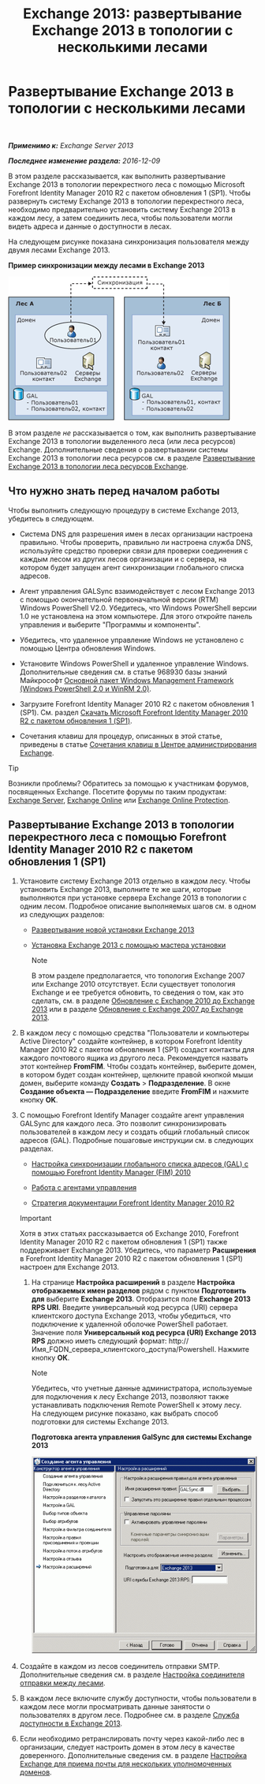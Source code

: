 ﻿---
title: 'Exchange 2013: развертывание Exchange 2013 в топологии с несколькими лесами'
TOCTitle: Развертывание Exchange 2013 в топологии с несколькими лесами
ms:assetid: 65be650f-d435-4f60-9ff0-5cb88a726abb
ms:mtpsurl: https://technet.microsoft.com/ru-ru/library/Aa998597(v=EXCHG.150)
ms:contentKeyID: 51408034
ms.date: 04/30/2018
mtps_version: v=EXCHG.150
ms.translationtype: HT
---

# Развертывание Exchange 2013 в топологии с несколькими лесами

 

_**Применимо к:** Exchange Server 2013_

_**Последнее изменение раздела:** 2016-12-09_

В этом разделе рассказывается, как выполнить развертывание Exchange 2013 в топологии перекрестного леса с помощью Microsoft Forefront Identity Manager 2010 R2 с пакетом обновления 1 (SP1). Чтобы развернуть систему Exchange 2013 в топологии перекрестного леса, необходимо предварительно установить систему Exchange 2013 в каждом лесу, а затем соединить леса, чтобы пользователи могли видеть адреса и данные о доступности в лесах.

На следующем рисунке показана синхронизация пользователя между двумя лесами Exchange 2013.

**Пример синхронизации между лесами в Exchange 2013**

![Пример топологии Exchange 2010 с несколькими лесами](images/Aa998597.df0ba5dd-cb96-4542-98bd-2a425defe317(EXCHG.150).gif "Пример топологии Exchange 2010 с несколькими лесами")

В этом разделе *не* рассказывается о том, как выполнить развертывание Exchange 2013 в топологии выделенного леса (или леса ресурсов) Exchange. Дополнительные сведения о развертывании системы Exchange 2013 в топологии леса ресурсов см. в разделе [Развертывание Exchange 2013 в топологии леса ресурсов Exchange](deploy-exchange-2013-in-an-exchange-resource-forest-topology-exchange-2013-help.md).

## Что нужно знать перед началом работы

Чтобы выполнить следующую процедуру в системе Exchange 2013, убедитесь в следующем.

  - Система DNS для разрешения имен в лесах организации настроена правильно. Чтобы проверить, правильно ли настроена служба DNS, используйте средство проверки связи для проверки соединения с каждым лесом из других лесов организации и с сервера, на котором будет запущен агент синхронизации глобального списка адресов.

  - Агент управления GALSync взаимодействует с лесом Exchange 2013 с помощью окончательной первоначальной версии (RTM) Windows PowerShell V2.0. Убедитесь, что Windows PowerShell версии 1.0 не установлена на этом компьютере. Для этого откройте панель управления и выберите "Программы и компоненты".

  - Убедитесь, что удаленное управление Windows не установлено с помощью Центра обновления Windows.

  - Установите Windows PowerShell и удаленное управление Windows. Дополнительные сведения см. в статье 968930 базы знаний Майкрософт [Основной пакет Windows Management Framework (Windows PowerShell 2.0 и WinRM 2.0)](http://go.microsoft.com/fwlink/p/?linkid=3052&kbid=968930).

  - Загрузите Forefront Identity Manager 2010 R2 с пакетом обновления 1 (SP1). См. раздел [Скачать Microsoft Forefront Identity Manager 2010 R2 с пакетом обновления 1 (SP1)](https://go.microsoft.com/fwlink/p/?linkid=279868).

  - Сочетания клавиш для процедур, описанных в этой статье, приведены в статье [Сочетания клавиш в Центре администрирования Exchange](keyboard-shortcuts-in-the-exchange-admin-center-exchange-online-protection-help.md).

> [!TIP]  
> Возникли проблемы? Обратитесь за помощью к участникам форумов, посвященных Exchange. Посетите форумы по таким продуктам: <a href="https://go.microsoft.com/fwlink/p/?linkid=60612">Exchange Server</a>, <a href="https://go.microsoft.com/fwlink/p/?linkid=267542">Exchange Online</a> или <a href="https://go.microsoft.com/fwlink/p/?linkid=285351">Exchange Online Protection</a>.


## Развертывание Exchange 2013 в топологии перекрестного леса с помощью Forefront Identity Manager 2010 R2 с пакетом обновления 1 (SP1)

1.  Установите систему Exchange 2013 отдельно в каждом лесу. Чтобы установить Exchange 2013, выполните те же шаги, которые выполняются при установке сервера Exchange 2013 в топологии с одним лесом. Подробное описание выполняемых шагов см. в одном из следующих разделов:
    
      - [Развертывание новой установки Exchange 2013](deploy-a-new-installation-of-exchange-2013-exchange-2013-help.md)
    
      - [Установка Exchange 2013 с помощью мастера установки](install-exchange-2013-using-the-setup-wizard-exchange-2013-help.md)
        
        > [!NOTE]  
        > В этом разделе предполагается, что топология Exchange 2007 или Exchange 2010 отсутствует. Если существует топология Exchange и ее требуется обновить, то сведения о том, как это сделать, см. в разделе <a href="upgrade-from-exchange-2010-to-exchange-2013-exchange-2013-help.md">Обновление с Exchange 2010 до Exchange 2013</a> или в разделе <a href="upgrade-from-exchange-2007-to-exchange-2013-exchange-2013-help.md">Обновление с Exchange 2007 до Exchange 2013</a>.


2.  В каждом лесу с помощью средства "Пользователи и компьютеры Active Directory" создайте контейнер, в котором Forefront Identity Manager 2010 R2 с пакетом обновления 1 (SP1) создаст контакты для каждого почтового ящика из другого леса. Рекомендуется назвать этот контейнер **FromFIM**. Чтобы создать контейнер, выберите домен, в котором будет создан контейнер, щелкните правой кнопкой мыши домен, выберите команду **Создать** \> **Подразделение**. В окне **Создание объекта — Подразделение** введите **FromFIM** и нажмите кнопку **OK**.

3.  С помощью Forefront Identify Manager создайте агент управления GALSync для каждого леса. Это позволит синхронизировать пользователей в каждом лесу и создать общий глобальный список адресов (GAL). Подробные пошаговые инструкции см. в следующих разделах.
    
      - [Настройка синхронизации глобального списка адресов (GAL) с помощью Forefront Identity Manager (FIM) 2010](https://go.microsoft.com/fwlink/p/?linkid=279869)
    
      - [Работа с агентами управления](https://go.microsoft.com/fwlink/p/?linkid=279870)
    
      - [Стратегия документации Forefront Identity Manager 2010 R2](https://go.microsoft.com/fwlink/p/?linkid=279871)
    
    > [!IMPORTANT]  
    > Хотя в этих статьях рассказывается об Exchange 2010, Forefront Identity Manager 2010 R2 с пакетом обновления 1 (SP1) также поддерживает Exchange 2013. Убедитесь, что параметр <strong>Расширения</strong> в Forefront Identity Manager 2010 R2 с пакетом обновления 1 (SP1) настроен для Exchange 2013.
    
    1.  На странице **Настройка расширений** в разделе **Настройка отображаемых имен разделов** рядом с пунктом **Подготовить для** выберите **Exchange 2013**. Отобразится поле **Exchange 2013 RPS URI**. Введите универсальный код ресурса (URI) сервера клиентского доступа Exchange 2013, чтобы убедиться, что подключение к удаленной оболочке PowerShell работает. Значение поля **Универсальный код ресурса (URI) Exchange 2013 RPS** должно иметь следующий формат: http:/<span>/Имя\_FQDN\_сервера\_клиентского\_доступа/Powershell</span>. Нажмите кнопку **ОК**.
        
        > [!NOTE]  
        > Убедитесь, что учетные данные администратора, используемые для подключения к лесу Exchange 2013, позволяют также устанавливать подключения Remote PowerShell к этому лесу.<br />
        На следующем рисунке показано, как выбрать способ подготовки для системы Exchange 2013.
        
        **Подготовка агента управления GalSync для системы Exchange 2013**
        
        ![Подготовка агента управления в Exchange 2010](images/Aa998597.8f403cda-e5e4-4edf-887f-c1ed46cee3f5(EXCHG.150).gif "Подготовка агента управления в Exchange 2010")  

4.  Создайте в каждом из лесов соединитель отправки SMTP. Дополнительные сведения см. в разделе [Настройка соединителя отправки между лесами](configure-a-cross-forest-send-connector-exchange-2013-help.md).

5.  В каждом лесе включите службу доступности, чтобы пользователи в каждом лесе могли просматривать данные занятости о пользователях в другом лесе. Подробнее см. в разделе [Служба доступности в Exchange 2013](availability-service-in-exchange-2013-exchange-2013-help.md).

6.  Если необходимо ретранслировать почту через какой-либо лес в организации, следует настроить домен в этом лесу в качестве доверенного. Дополнительные сведения см. в разделе [Настройка Exchange для приема почты для нескольких уполномоченных доменов](configure-exchange-to-accept-mail-for-multiple-authoritative-domains-exchange-2013-help.md).


